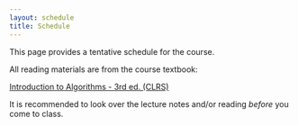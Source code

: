 ```yaml
---
layout: schedule
title: Schedule
---
```


This page provides a tentative schedule for the course.

All reading materials are from the course textbook:

[Introduction to Algorithms - 3rd ed. (CLRS)](http://mitpress.mit.edu/books/introduction-algorithms)

It is recommended to look over the lecture notes and/or reading <i>before</i> you come to class.

<script>
	console.log("Generating calendar!");
	autogenCalendar({ omitLabs: true, omitFinalExams: true });
	console.log("Done generating calendar!");
</script>
